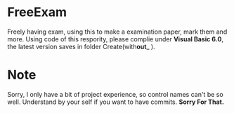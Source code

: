 # FreeExam
Freely having exam, using this to make a examination paper, mark them and more.
Using code of this respority, please complie under **Visual Basic 6.0**, the latest version saves in folder Create(with**out**_ ).

# Note
Sorry, I only have a bit of project experience, so control names can't be so well. Understand by your self if you want to have commits. **Sorry For That.**
